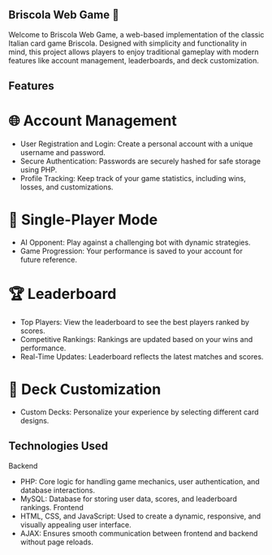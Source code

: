 ## Briscola Web Game 🎴
Welcome to Briscola Web Game, a web-based implementation of the classic Italian card game Briscola. Designed with simplicity and functionality in mind, this project allows players to enjoy traditional gameplay with modern features like account management, leaderboards, and deck customization.

## Features
# 🌐 Account Management
- User Registration and Login: Create a personal account with a unique username and password.
- Secure Authentication: Passwords are securely hashed for safe storage using PHP.
- Profile Tracking: Keep track of your game statistics, including wins, losses, and customizations.
# 🤖 Single-Player Mode
- AI Opponent: Play against a challenging bot with dynamic strategies.
- Game Progression: Your performance is saved to your account for future reference.
# 🏆 Leaderboard
- Top Players: View the leaderboard to see the best players ranked by scores.
- Competitive Rankings: Rankings are updated based on your wins and performance.
- Real-Time Updates: Leaderboard reflects the latest matches and scores.
# 🎨 Deck Customization
- Custom Decks: Personalize your experience by selecting different card designs.
## Technologies Used
Backend
- PHP: Core logic for handling game mechanics, user authentication, and database interactions.
- MySQL: Database for storing user data, scores, and leaderboard rankings.
Frontend
- HTML, CSS, and JavaScript: Used to create a dynamic, responsive, and visually appealing user interface.
- AJAX: Ensures smooth communication between frontend and backend without page reloads.

